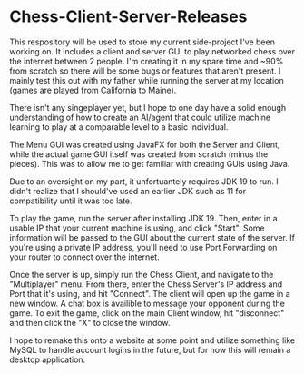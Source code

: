 # Chess-Client-Server-Releases
This respository will be used to store my current side-project I've been working on. It includes a client and server GUI to play networked chess over the internet between 2 people. I'm creating it in my spare time and ~90% from scratch so there will be some bugs or features that aren't present. I mainly test this out with my father while running the server at my location (games are played from California to Maine).

There isn't any singeplayer yet, but I hope to one day have a solid enough understanding of how to create an AI/agent that could utilize machine learning to play at a comparable level to a basic individual. 

The Menu GUI was created using JavaFX for both the Server and Client, while the actual game GUI itself was created from scratch (minus the pieces). This was to allow me to get familiar with creating GUIs using Java. 

Due to an oversight on my part, it unfortuantely requires JDK 19 to run. I didn't realize that I should've used an earlier JDK such as 11 for compatibility until it was too late.

To play the game, run the server after installing JDK 19. Then, enter in a usable IP that your current machine is using, and click "Start". Some information will be passed to the GUI about the current state of the server. If you're using a private IP address, you'll need to use Port Forwarding on your router to connect over the internet.

Once the server is up, simply run the Chess Client, and navigate to the "Multiplayer" menu. From there, enter the Chess Server's IP address and Port that it's using, and hit "Connect". The client will open up the game in a new window. A chat box is availible to message your opponent during the game. To exit the game, click on the main Client window, hit "disconnect" and then click the "X" to close the window.

I hope to remake this onto a website at some point and utilize something like MySQL to handle account logins in the future, but for now this will remain a desktop application. 
